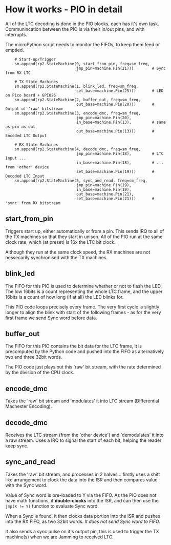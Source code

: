 
# How it works - PIO in detail

All of the LTC decoding is done in the PIO blocks, each has it's own task. Communincation
between the PIO is via their in/out pins, and with interrupts. 

The microPython script needs to monitor the FIFOs, to keep them feed or emptied.

```
    # Start-up/Trigger
    sm.append(rp2.StateMachine(0, start_from_pin, freq=sm_freq,
                               jmp_pin=machine.Pin(21)))        # Sync from RX LTC

    # TX State Machines
    sm.append(rp2.StateMachine(1, blink_led, freq=sm_freq,
                               set_base=machine.Pin(25)))       # LED on Pico board + GPIO26
    sm.append(rp2.StateMachine(2, buffer_out, freq=sm_freq,
                               out_base=machine.Pin(20)))       # Output of 'raw' bitstream
    sm.append(rp2.StateMachine(3, encode_dmc, freq=sm_freq,
                               jmp_pin=machine.Pin(20),
                               in_base=machine.Pin(13),         # same as pin as out
                               out_base=machine.Pin(13)))       # Encoded LTC Output

    # RX State Machines
    sm.append(rp2.StateMachine(4, decode_dmc, freq=sm_freq,
                               jmp_pin=machine.Pin(18),         # LTC Input ...
                               in_base=machine.Pin(18),         # ... from 'other' device
                               set_base=machine.Pin(19)))       # Decoded LTC Input
    sm.append(rp2.StateMachine(5, sync_and_read, freq=sm_freq,
                               jmp_pin=machine.Pin(19),
                               in_base=machine.Pin(19),
                               out_base=machine.Pin(21),
                               set_base=machine.Pin(21)))       # 'sync' from RX bitstream
```

## start_from_pin

Triggers start up, either automatically or from a pin. This sends IRQ to all of the TX
machines so that they start in unison. All of the PIO run at the same clock rate, which
(at preset) is 16x the LTC bit clock.

Although they run at the same clock speed, the RX machines are not nessecarily synchronised 
with the TX machines.

## blink_led

The FIFO for this PIO is used to determine whether or not to flash the LED. The low 16bits
is a count representing the whole LTC frame, and the upper 16bits is a count of how long
(if at all) the LED blinks for.

This PIO code loops precisely every frame. The very first cycle is slightly longer to align 
the blink with start of the following frames - as for the very first frame we send Sync word 
before data.


## buffer_out

The FIFO for this PIO contains the bit data for the LTC frame, it is precomputed by the Python
code and pushed into the FIFO as alternatively two and three 32bit words.

The PIO code just plays out this 'raw' bit stream, with the rate determined by the division of
the CPU clock.


## encode_dmc

Takes the 'raw' bit stream and 'modulates' it into LTC stream (Differential Machester Encoding).

## decode_dmc

Receives the LTC stream (from the 'other device') and 'demodulates' it into a raw stream.
Uses a IRQ to signal the start of each bit, helping the reader keep sync.

## sync_and_read 

Takes the 'raw' bit stream, and processes in 2 halves... firstly uses a shift like arrangement
to clock the data into the ISR and then compares value with the Sync word. 

Value of Sync word is pre-loaded to Y via the FIFO. As the PIO does not have math functions, it 
**double-clocks** into the ISR, and can then use the `jmp(X != Y)` function to evaluate Sync word. 

When a Sync is found, it then clocks data portion into the ISR and pushes into the RX FIFO, as
two 32bit words. *It does not send Sync word to FIFO.*

It also sends a sync pulse on it's output pin, this is used to trigger the TX machine(s) when 
we are Jamming to received LTC.


